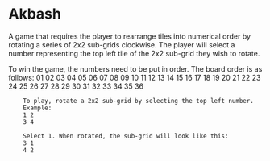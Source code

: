 # Akbash
A game that requires the player to rearrange tiles into numerical order by rotating a series of 2x2 sub-grids clockwise. 
The player will select a number representing the top left tile of the 2x2 sub-grid they wish to rotate.

To win the game, the numbers need to be put in order.
        The board order is as follows:
        01 02 03 04 05 06
        07 08 09 10 11 12
        13 14 15 16 17 18
        19 20 21 22 23 24
        25 26 27 28 29 30
        31 32 33 34 35 36
        
        To play, rotate a 2x2 sub-grid by selecting the top left number.
        Example:
        1 2
        3 4
        
        Select 1. When rotated, the sub-grid will look like this:
        3 1
        4 2
